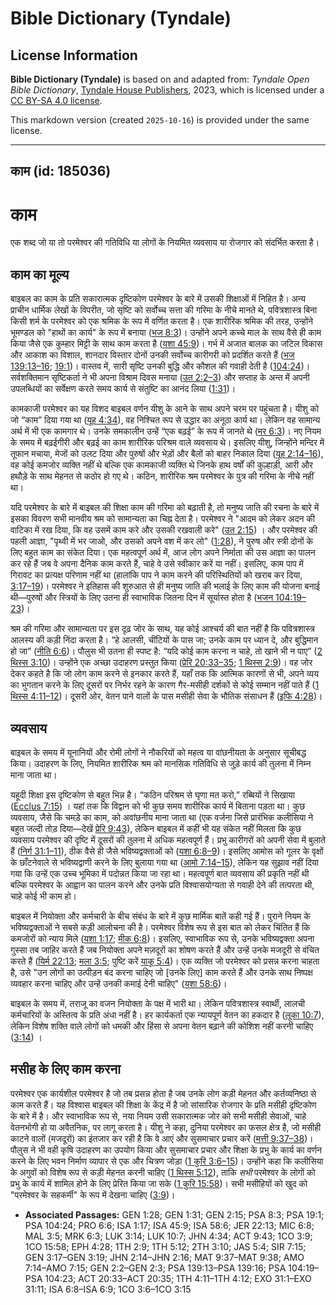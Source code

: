 # Bible Dictionary (Tyndale)

## License Information

**Bible Dictionary (Tyndale)** is based on and adapted from: _Tyndale Open Bible Dictionary_, [Tyndale House Publishers](https://tyndaleopenresources.com/), 2023, which is licensed under a [CC BY-SA 4.0 license](https://creativecommons.org/licenses/by-sa/4.0/legalcode.en).

This markdown version (created `2025-10-16`) is provided under the same license.



--------------------------------

## काम (id: 185036)

काम
===

एक शब्द जो या तो परमेश्वर की गतिविधि या लोगों के नियमित व्यवसाय या रोजगार को संदर्भित करता है।

काम का मूल्य
------------

बाइबल का काम के प्रति सकारात्मक दृष्टिकोण परमेश्वर के बारे में उसकी शिक्षाओं में निहित है। अन्य प्राचीन धार्मिक लेखों के विपरीत, जो सृष्टि को सर्वोच्च सत्ता की गरिमा के नीचे मानते थे, पवित्रशास्त्र बिना किसी शर्म के परमेश्वर को एक श्रमिक के रूप में वर्णित करता है। एक शारीरिक श्रमिक की तरह, उन्होंने भूमण्डल को "हाथों का कार्य" के रूप में बनाया ([भज 8:3](https://ref.ly/Ps8:3))। उन्होंने अपने कच्चे माल के साथ वैसे ही काम किया जैसे एक कुम्हार मिट्टी के साथ काम करता है ([यशा 45:9](https://ref.ly/Isa45:9))। गर्भ में अजात बालक का जटिल विकास और आकाश का विशाल, शानदार विस्तार दोनों उनकी सर्वोच्च कारीगरी को प्रदर्शित करते हैं ([भज 139:13–16](https://ref.ly/Ps139:13-Ps139:16); [19:1](https://ref.ly/Ps19:1))। वास्तव में, सारी सृष्टि उनकी बुद्धि और कौशल की गवाही देती है ([104:24](https://ref.ly/Ps104:24))। सर्वशक्तिमान सृष्टिकर्ता ने भी अपना विश्राम दिवस मनाया ([उत 2:2–3](https://ref.ly/Gen2:2-Gen2:3)) और सप्ताह के अन्त में अपनी उपलब्धियों का सर्वेक्षण करते समय कार्य से संतुष्टि का आनंद लिया ([1:31](https://ref.ly/Gen1:31))।

कामकाजी परमेश्वर का यह विशद बाइबल वर्णन यीशु के आने के साथ अपने चरम पर पहुंचता है। यीशु को जो “काम” दिया गया था ([यूह 4:34](https://ref.ly/John4:34)), वह निश्चित रूप से उद्धार का अनूठा कार्य था। लेकिन वह सामान्य अर्थ में भी एक कामगार थे। उनके समकालीन उन्हें “एक बढ़ई” के रूप में जानते थे ([मर 6:3](https://ref.ly/Mark6:3))। नए नियम के समय में बढ़ईगीरी और बढ़ई का काम शारीरिक परिश्रम वाले व्यवसाय थे। इसलिए यीशु, जिन्होंने मन्दिर में तूफान मचाया, मेजों को उलट दिया और पुरुषों और भेड़ों और बैलों को बाहर निकाल दिया ([यूह 2:14–16](https://ref.ly/John2:14-John2:16)), वह कोई कमजोर व्यक्ति नहीं थे बल्कि एक कामकाजी व्यक्ति थे जिनके हाथ वर्षों की कुल्हाड़ी, आरी और हथौड़े के साथ मेहनत से कठोर हो गए थे। कठिन, शारीरिक श्रम परमेश्वर के पुत्र की गरिमा के नीचे नहीं था।

यदि परमेश्वर के बारे में बाइबल की शिक्षा काम की गरिमा को बढ़ाती है, तो मनुष्य जाति की रचना के बारे में इसका विवरण सभी मानवीय श्रम को सामान्यता का चिह्न देता है। परमेश्वर ने "आदम को लेकर अदन की वाटिका में रख दिया, कि वह उसमें काम करे और उसकी रखवाली करे" ([उत 2:15](https://ref.ly/Gen2:15)) । और परमेश्वर की पहली आज्ञा, "पृथ्वी में भर जाओ, और उसको अपने वश में कर लो" ([1:28](https://ref.ly/Gen1:28)), ने पुरुष और स्त्री दोनों के लिए बहुत काम का संकेत दिया। एक महत्वपूर्ण अर्थ में, आज लोग अपने निर्माता की उस आज्ञा का पालन कर रहे हैं जब वे अपना दैनिक काम करते हैं, चाहे वे उसे स्वीकार करें या नहीं। इसलिए, काम पाप में गिरावट का प्रत्यक्ष परिणाम नहीं था (हालांकि पाप ने काम करने की परिस्थितियों को खराब कर दिया, [3:17–19](https://ref.ly/Gen3:17-Gen3:19))। परमेश्वर ने इतिहास की शुरुआत से ही मनुष्य जाति की भलाई के लिए काम की योजना बनाई थी—पुरुषों और स्त्रियों के लिए उतना ही स्वाभाविक जितना दिन में सूर्यास्त होता है ([भजन 104:19–23](https://ref.ly/Ps104:19-Ps104:23))।

श्रम की गरिमा और सामान्यता पर इस दृढ़ जोर के साथ, यह कोई आश्चर्य की बात नहीं है कि पवित्रशास्त्र आलस्य की कड़ी निंदा करता है। “हे आलसी, चींटियों के पास जा; उनके काम पर ध्यान दे, और बुद्धिमान हो जा” ([नीति 6:6](https://ref.ly/Prov6:6))। पौलुस भी उतना ही स्पष्ट है: “यदि कोई काम करना न चाहे, तो खाने भी न पाए” ([2 थिस्स 3:10](https://ref.ly/2Thess3:10))। उन्होंने एक अच्छा उदाहरण प्रस्तुत किया ([प्रेरि 20:33–35](https://ref.ly/Acts20:33-Acts20:35); [1 थिस्स 2:9](https://ref.ly/1Thess2:9))। वह जोर देकर कहते है कि जो लोग काम करने से इनकार करते हैं, यहाँ तक कि आत्मिक कारणों से भी, अपने व्यय का भुगतान करने के लिए दूसरों पर निर्भर रहने के कारण गैर\-मसीही दर्शकों से कोई सम्मान नहीं पाते हैं ([1 थिस्स 4:11–12](https://ref.ly/1Thess4:11-1Thess4:12))। दूसरी ओर, वेतन पाने वालों के पास मसीही सेवा के भौतिक संसाधन हैं ([इफि 4:28](https://ref.ly/Eph4:28))।

व्यवसाय
-------

बाइबल के समय में यूनानियों और रोमी लोगों ने नौकरियों को महत्व या वांछनीयता के अनुसार सूचीबद्ध किया। उदाहरण के लिए, नियमित शारीरिक श्रम को मानसिक गतिविधि से जुड़े कार्य की तुलना में निम्न माना जाता था।

यहूदी शिक्षा इस दृष्टिकोण से बहुत भिन्न है। “कठिन परिश्रम से घृणा मत करो,” रब्बियों ने सिखाया ([Ecclus 7:15](https://ref.ly/Sir7:15)) । यहां तक कि विद्वान को भी कुछ समय शारीरिक कार्य में बिताना पड़ता था। कुछ व्यवसाय, जैसे कि चमड़े का काम, को अवांछनीय माना जाता था (एक वर्जना जिसे प्रारंभिक कलीसिया ने बहुत जल्दी तोड़ दिया—देखें [प्रेरि 9:43](https://ref.ly/Acts9:43)), लेकिन बाइबल में कहीं भी यह संकेत नहीं मिलता कि कुछ व्यवसाय परमेश्वर की दृष्टि में दूसरों की तुलना में अधिक महत्वपूर्ण हैं। प्रभु कारीगरों को अपनी सेवा में बुलाते हैं ([निर्ग 31:1–11](https://ref.ly/Exod31:1-Exod31:11)), ठीक वैसे ही जैसे भविष्यद्वक्ताओं को ([यशा 6:8–9](https://ref.ly/Isa6:8-Isa6:9))। इसलिए आमोस को गूलर के वृक्षों के छाँटनेवाले से भविष्यद्वाणी करने के लिए बुलाया गया था ([आमो 7:14–15](https://ref.ly/Amos7:14-Amos7:15)), लेकिन यह सुझाव नहीं दिया गया कि उन्हें एक उच्च भूमिका में पदोन्नत किया जा रहा था। महत्वपूर्ण बात व्यवसाय की प्रकृति नहीं थी बल्कि परमेश्वर के आह्वान का पालन करने और उनके प्रति विश्वासयोग्यता से गवाही देने की तत्परता थी, चाहे कोई भी काम हो।

बाइबल में नियोक्ता और कर्मचारी के बीच संबंध के बारे में कुछ मार्मिक बातें कही गई हैं। पुराने नियम के भविष्यद्वक्ताओं ने सबसे कड़ी आलोचना की है। परमेश्वर विशेष रूप से इस बात को लेकर चिंतित हैं कि कमजोरों को न्याय मिले ([यशा 1:17](https://ref.ly/Isa1:17); [मीक 6:8](https://ref.ly/Mic6:8))। इसलिए, स्वाभाविक रूप से, उनके भविष्यद्वक्ता अपना गुस्सा तब जाहिर करते हैं जब नियोक्ता अपने मज़दूरों का शोषण करते हैं और उन्हें उनके मजदूरी से वंचित करते हैं ([यिर्म 22:13](https://ref.ly/Jer22:13); [मला 3:5](https://ref.ly/Mal3:5); पुष्टि करें [याकू 5:4](https://ref.ly/Jas5:4))। एक व्यक्ति जो परमेश्वर को प्रसन्न करना चाहता है, उसे "उन लोगों का उत्पीड़न बंद करना चाहिए जो \[उनके लिए] काम करते हैं और उनके साथ निष्पक्ष व्यवहार करना चाहिए और उन्हें उनकी कमाई देनी चाहिए" ([यशा 58:6](https://ref.ly/Isa58:6))।

बाइबल के समय में, तराजू का वजन नियोक्ता के पक्ष में भारी था। लेकिन पवित्रशास्त्र स्वार्थी, लालची कर्मचारियों के अस्तित्व के प्रति अंधा नहीं है। हर कार्यकर्ता एक न्यायपूर्ण वेतन का हकदार है ([लूका 10:7](https://ref.ly/Luke10:7)), लेकिन विशेष शक्ति वाले लोगों को धमकी और हिंसा से अपना वेतन बढ़ाने की कोशिश नहीं करनी चाहिए ([3:14](https://ref.ly/Luke3:14)) ।

मसीह के लिए काम करना
--------------------

परमेश्वर एक कार्यशील परमेश्वर है जो तब प्रसन्न होता है जब उनके लोग कड़ी मेहनत और कर्तव्यनिष्ठा से काम करते हैं। यह विश्वास बाइबल की शिक्षा के केंद्र में है जो सांसारिक रोजगार के प्रति मसीही दृष्टिकोण के बारे में है। और स्वाभाविक रूप से, नया नियम उसी सकारात्मक जोर को सभी मसीही सेवाओं, चाहे वेतनभोगी हो या अवैतनिक, पर लागू करता है। यीशु ने कहा, दुनिया परमेश्वर का फसल क्षेत्र है, जो मसीही काटने वालों (मजदूरों) का इंतजार कर रही है कि वे आएं और सुसमाचार प्रचार करें ([मत्ती 9:37–38](https://ref.ly/Matt9:37-Matt9:38))। पौलुस ने भी वही कृषि उदाहरण का उपयोग किया और सुसमाचार प्रचार और शिक्षा के प्रभु के कार्य का वर्णन करने के लिए भवन निर्माण व्यापार से एक और चित्रण जोड़ा ([1 कुरि 3:6–15](https://ref.ly/1Cor3:6-1Cor3:15))। उन्होंने कहा कि कलीसिया के अगुवों को विशेष रूप से कड़ी मेहनत करनी चाहिए ([1 थिस्स 5:12](https://ref.ly/1Thess5:12)), ताकि *सभी* परमेश्वर के लोगों को प्रभु के कार्य में शामिल होने के लिए प्रेरित किया जा सके ([1 कुरि 15:58](https://ref.ly/1Cor15:58))। सभी मसीहियों को खुद को "परमेश्वर के सहकर्मी" के रूप में देखना चाहिए ([3:9](https://ref.ly/1Cor3:9))।

* **Associated Passages:** GEN 1:28; GEN 1:31; GEN 2:15; PSA 8:3; PSA 19:1; PSA 104:24; PRO 6:6; ISA 1:17; ISA 45:9; ISA 58:6; JER 22:13; MIC 6:8; MAL 3:5; MRK 6:3; LUK 3:14; LUK 10:7; JHN 4:34; ACT 9:43; 1CO 3:9; 1CO 15:58; EPH 4:28; 1TH 2:9; 1TH 5:12; 2TH 3:10; JAS 5:4; SIR 7:15; GEN 3:17–GEN 3:19; JHN 2:14–JHN 2:16; MAT 9:37–MAT 9:38; AMO 7:14–AMO 7:15; GEN 2:2–GEN 2:3; PSA 139:13–PSA 139:16; PSA 104:19–PSA 104:23; ACT 20:33–ACT 20:35; 1TH 4:11–1TH 4:12; EXO 31:1–EXO 31:11; ISA 6:8–ISA 6:9; 1CO 3:6–1CO 3:15

